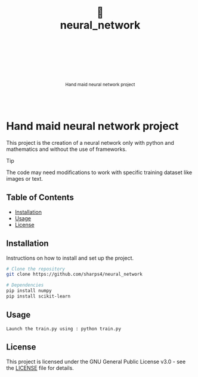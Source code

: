 <div align="center">
  <h1>
    <br/>
    <br/>
    🤖
    <br />
    neural_network
    <br />
    <br />
    <br />
    <br />
  </h1>
  <sup>
    <br />
    Hand maid neural network project</em>
    <br />
    <br />
  </sup>
  <br />
  <br />
</div>

# Hand maid neural network project

This project is the creation of a neural network only with python and mathematics and without the use of frameworks.

> [!TIP]
> The code may need modifications to work with specific training dataset like images or text.


## Table of Contents

- [Installation](#installation)
- [Usage](#usage)
- [License](#license)

## Installation

Instructions on how to install and set up the project.
```bash
# Clone the repository
git clone https://github.com/sharps4/neural_network

# Dependencies
pip install numpy
pip install scikit-learn
```

## Usage
```
Launch the train.py using : python train.py
```
## License

This project is licensed under the GNU General Public License v3.0 - see the [LICENSE](LICENSE) file for details.
